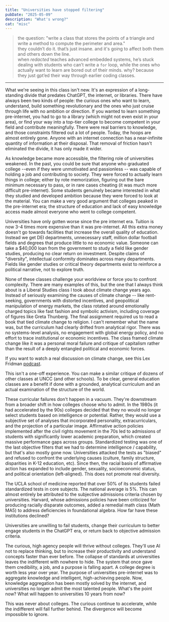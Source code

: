 ```yaml
---
title: "Universities have stopped filtering"
pubDate: "2025-05-09"
description: "What's wrong?"
cat: "misc"
---
```


> the question: "write a class that stores the points of a triangle and write a method to compute the perimeter and area."<br/>
> they couldn’t do it. that’s just insane. and it's going to affect both them and others down the line. <br/>
> when *redacted* teaches advanced embedded systems, he’s stuck dealing with students who can’t write a `for` loop, while the ones who actually want to learn are bored out of their minds. why? because they just gpt’ed their way through earlier coding classes.

---

What we're seeing in this class isn't new. It's an expression of a long-standing divide that predates ChatGPT, the internet, or libraries. There have always been two kinds of people: the curious ones who want to learn, understand, build something revolutionary and the ones who just cruise through life with no ambition or direction. If you wanted to learn something pre-internet, you had to go to a library (which might not even exist in your area), or find your way into a top-tier college to become competent in your field and contribute meaningfully. There were real barriers to knowledge, and those constraints filtered out a lot of people. Today, the hoops are almost entirely gone. Anyone with an internet connection has a near-infinite quantity of information at their disposal. That removal of friction hasn't eliminated the divide, it has only made it wider. 

 As knowledge became more accessible, the filtering role of universities weakened. In the past, you could be sure that anyone who graduated college --even if they were unmotivated and passionless -- was capable of holding a job and contributing to society. They were forced to actually learn things in college; either by rote memorization, figuring out the bare minimum necessary to pass, or in rare cases cheating (it was much more difficult pre-internet).  Some students genuinely became interested in what they studied and developed ambition because they were forced to look at the material. You can make a very good argument that colleges peaked in the pre-internet era; the structure of education and lack of easy knowledge access made almost everyone who went to college competent. 

Universities have only gotten worse since the pre internet era. Tuition is now 3-4 times more expensive than it was pre-internet. All this extra money doesn't go towards facilities that increase the overall quality of education. Instead we get DEI departments, unnecessary staff, million dollar football fields and degrees that produce little to no economic value. Someone can take a $40,000 loan from the government to study a field like gender studies, producing no clear return on investment. Despite claims of "diversity", intellectual conformity dominates across many departments. Fields like gender studies or critical theory departments exist to reinforce a political narrative, not to explore truth. 

None of these classes challenge your worldview or force you to confront complexity. There are many examples of this, but the one that I always think about is a Liberal Studies class I took about climate change years ago. Instead of seriously examining the causes of climate change -- like rent-seeking, governments with distorted incentives, and geopolitical manipulation of energy markets, the class rotated around emotionally charged topics like fast fashion and symbolic activism, including coverage of figures like Greta Thunberg. The final assignment required us to read a book that tied climate change to religion. I can't remember what the name was, but the curriculum had clearly drifted from analytical rigor. There was no systems-level analysis, no engagement with global energy policy, and no effort to trace institutional or economic incentives. The class framed climate change like it was a personal moral failure and critique of capitalism rather than the result of a deeply entangled political and economic forces. 

If you want to watch a real discussion on climate change, see this Lex Fridman [podcast](https://www.youtube.com/watch?v=5Gk9gIpGvSE&pp=ygUabGV4IGZyaWRtYW4gY2xpbWF0ZSBoY2FuZ2U%3D). 

This isn't a one-off experience. You can make a similar critique of dozens of other classes at UNCC (and other schools). To be clear, general education classes are a benefit if done with a grounded, analytical curriculum and an actual examination of the structure of the world. 

These curricular failures don't happen in a vacuum. They're downstream from a broader shift in how colleges choose who to admit. In the 1980s (it had accelerated by the 90s) colleges decided that they no would no longer select students based on intelligence or potential. Rather, they would use a subjective set of analyses that incorporated personality, extracurriculars, and the projection of a particular image. Affirmative action policies implemented after the civil rights movement in the 70s led to admissions of students with significantly lower academic preparation, which created massive performance gaps across groups. Standardized testing was one of the last objective filters that we had to determine intelligence / capability, but that's also mostly gone now. Universities attacked the tests as "biased" and refused to confront the underlying causes (culture, family structure, disparities in K-12 education, etc). Since then, the racial basis of affirmative action has expanded to include gender, sexuality, socioeconomic status, and political orientation (left-aligned). This does not promote real diversity. 

The UCLA school of medicine reported that over 50% of its students failed standardized tests in core subjects. The national average is 5%. This can almost entirely be attributed to the subjective admissions criteria chosen by universities. Harvard, whose admissions policies have been criticized for producing racially disparate outcomes, added a remedial math class (Math MA5) to address deficiencies in foundational algebra. How far have these institutions declined? 

Universities are unwilling to fail students, change their curriculum to better engage students in the ChatGPT era, or return back to objective admission criteria. 

The curious, high agency people will thrive without colleges. They'll use AI not to replace thinking, but to increase their productivity and understand concepts faster than ever before. The collapse of standards at universities leaves the indifferent with nowhere to hide. The system that once gave them credibility, a job, and a purpose is falling apart. A college degree is worth less year over year. The purpose of universities pre-internet was to aggregate knowledge and intelligent, high-achieving people. Now, knowledge aggregation has been mostly solved by the internet, and universities no longer admit the most talented people. What's the point now? What will happen to universities 10 years from now? 

This was never about colleges. The curious continue to accelerate, while the indifferent will fall further behind. The divergence will become impossible to ignore.  